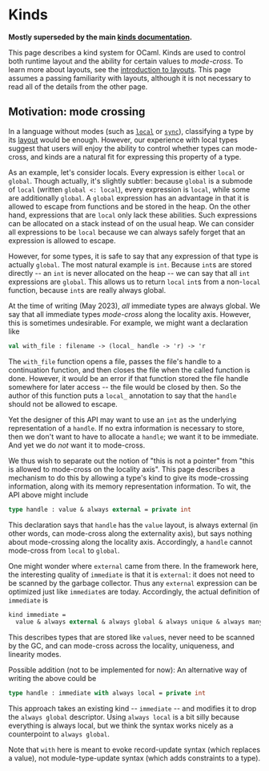 # Kinds

**Mostly superseded by the main [kinds documentation](../../extensions/kinds/index.md).**

This page describes a kind system for OCaml. Kinds are used to control
both runtime layout and the ability for certain values to *mode-cross*.
To learn more about layouts, see the [introduction to layouts](index.md).
This page assumes a passing familiarity with layouts, although it is not
necessary to read all of the details from the other page.

## Motivation: mode crossing

In a language without modes (such as [`local`](../../extensions/stack/intro.md)
or [`sync`](../modes/data-race-freedom.md)), classifying a type by its [layout](index.md) would
be enough. However, our experience with local types suggest that users will
enjoy the ability to control whether types can mode-cross, and kinds are
a natural fit for expressing this property of a type.

As an example, let's consider locals. Every expression is either `local` or `global`.
Though actually, it's slightly subtler: because `global` is a submode of `local`
(written `global <: local`), every expression is `local`, while some are additionally
`global`. A `global` expression has an advantage in that it is allowed to escape
from functions and be stored in the heap. On the other hand, expressions that
are `local` only lack these abilities. Such expressions can be allocated on a
stack instead of on the usual heap. We can consider all expressions to be `local`
because we can always safely forget that an expression is allowed to escape.

However, for some types, it is safe to say that any expression of that type is
actually `global`. The most natural example is `int`. Because `int`s are stored
directly -- an `int` is never allocated on the heap -- we can say that all
`int` expressions are `global`. This allows us to return `local` `int`s from
a non-`local` function, because `int`s are really always global.

At the time of writing (May 2023), *all* immediate types are always global.
We say that all immediate types *mode-cross* along the locality axis. However,
this is sometimes undesirable. For example, we might want a declaration like

```ocaml
val with_file : filename -> (local_ handle -> 'r) -> 'r
```

The `with_file` function opens a file, passes the file's handle to a continuation
function, and then closes the file when the called function is done. However,
it would be an error if that function stored the file handle somewhere for later
access -- the file would be closed by then. So the author of this function puts
a `local_` annotation to say that the `handle` should not be allowed to escape.

Yet the designer of this API may want to use an `int` as the underlying representation
of a `handle`. If no extra information is necessary to store, then we don't want
to have to allocate a `handle`; we want it to be immediate. And yet we do *not*
want it to mode-cross.

We thus wish to separate out the notion of "this is not a pointer" from
"this is allowed to mode-cross on the locality axis". This page describes
a mechanism to do this by allowing a type's kind to give its mode-crossing
information, along with its memory representation information. To wit, the
API above might include

```ocaml
type handle : value & always external = private int
```

This declaration says that `handle` has the `value` layout, is always
external (in other words, can mode-cross along the externality axis), but
says nothing about mode-crossing along the locality axis. Accordingly,
a `handle` cannot mode-cross from `local` to `global`.

One might wonder where `external` came from there. In the framework here,
the interesting quality of `immediate` is that it is `external`: it does not
need to be scanned by the garbage collector. Thus any `external` expression
can be optimized just like `immediate`s are today. Accordingly, the actual
definition of `immediate` is

```ocaml
kind immediate = 
  value & always external & always global & always unique & always many
```

This describes types that are stored like `value`s, never need to be scanned
by the GC, and can mode-cross across the locality, uniqueness, and linearity
modes.

Possible addition (not to be implemented for now): An alternative way
of writing the above could be

```ocaml
type handle : immediate with always local = private int
```

This approach takes an existing kind -- `immediate` -- and modifies it to drop the `always
global` descriptor. Using `always local` is a bit silly because everything is always
local, but we think the syntax works nicely as a counterpoint to `always global`.

Note that `with` here is meant to evoke record-update syntax (which
replaces a value), not module-type-update syntax (which adds
constraints to a type).

